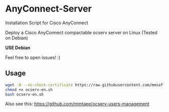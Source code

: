 # AnyConnect-Server

Installation Script for Cisco AnyConnect

Deploy a Cisco AnyConnect compactable ocserv server on Linux (Tested on Debian)

**USE Debian**

Feel free to open issues! :)

## Usage

```bash
wget -N --no-check-certificate https://raw.githubusercontent.com/mmsaffari/AnyConnect-Server/main/ocserv-en.sh
chmod +x ocserv-en.sh
bash ocserv-en.sh
```

Also see this: https://github.com/mmtaee/ocserv-users-management
